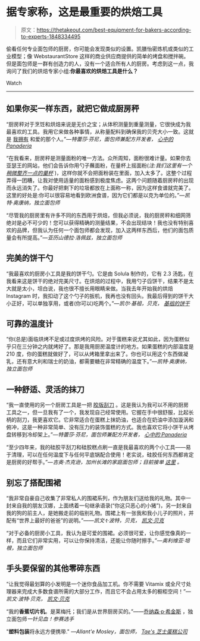 # 据专家称，这是最重要的烘焙工具

> 原文：<https://thetakeout.com/best-equipment-for-bakers-according-to-experts-1848334495>

偷看任何专业面包师的厨房，你可能会发现类似的设置。凯膳怡密炼机或类似的工业模型；像 WebstaurantStore 这样的商业供应商提供的简单的烤盘和搅拌碗。但是面包师是一群有创造力的人，没有一个适合所有人的厨房。考虑到这一点，我询问了我们的烘焙专家小组:**你最喜欢的烘焙工具是什么？**

Watch

* * *

## 如果你买一样东西，就把它做成厨房秤

“厨房秤对于烹饪和烘焙来说是无价之宝；从体积测量到重量测量，它很快成为我最喜欢的工具。我用它来做各种事情，从称量配料到确保我的贝壳大小一致。这就是 [我拥有](https://escali.com/primo-digital-scale?gclid=CjwKCAiAl-6PBhBCEiwAc2GOVKrfPvIGycZgyhar0q6wSHcqxQLxoHibKai-B21nsdzj_IO1YoKHUhoCSfQQAvD_BwE) 和爱的那个人。”*—特蕾莎·芬尼，面包师兼配方开发者，* [*心中的 Panaderia*](https://www.teresamadethis.com/)

“在我看来，厨房秤是测量面粉的唯一方法。众所周知，面粉很难计量。如果你去亚瑟王的网站，他们会告诉你用勺子蘸面粉，在量杯上摇面粉(*注:我们这里有一个* [*稍微整齐一点的量杯*](https://thetakeout.com/how-to-measure-flour-aerate-fluff-don-t-scoop-1846713887) )，这样你就不会把面粉装在里面，加入太多了。这整个过程弄得一团糟，让我对使用适量的面粉感到极度焦虑。这两个问题随着厨房秤的出现而永远消失了。你最好把剩下的垃圾都放在上面称一称，因为这样食谱就完美了。这里的好处是:你可以很容易地看到欧洲食谱，因为它们都是以克为单位的。”*—凯特·奥康纳，独立面包师*

“尽管我的厨房里有许多不同的东西用于烘焙，但我必须说，我的厨房秤和细网筛绝对是必不可少的！您可以获得精确的测量结果，不会出现结块！我也没有特别喜欢的品牌，但我认为任何一个面包师都会发现，加入这两样东西后，他们的面包质量会有所提高。”*—亚历山德拉·洛佩兹，独立面包师*

## 完美的饼干勺

“我最喜欢的厨房小工具是我的饼干勺。它是由 Solula 制作的，它有 2.3 汤匙，在我看来这是饼干的绝对完美尺寸。在烘焙的过程中，我用勺子舀饼干，结果不是太大就是太小，坦白说，我也很不擅长用眼睛来做。当我去年开始我的烘焙 Instagram 时，我扣动了这个勺子的扳机，我再也没有回头。我最后得到的饼干大小正好，可以单独享用，或者(你可以)吃两个。”*—凯尔·基祖，贝克，* [*基祖的饼干*](https://www.instagram.com/kizuscookies/)

## 可靠的温度计

“你(总是)面临烘烤不足或过度烘烤的风险。对于蛋糕来说尤其如此，因为蛋糕似乎只在三分钟之内就烤好了。那是我用厨房温度计的地方。如果蛋糕的内部温度是 210 度，你的蛋糕就做好了，可以从烤箱里拿出来了。你也可以用这个东西做凝乳，还有意大利和瑞士的奶油，都需要糖在非常精确的温度下。”*—凯特·奥康纳，独立面包师*

## 一种舒适、灵活的抹刀

“我一直使用的另一个厨房工具是一把 [胶版刮刀](https://www.webstaurantstore.com/ateco-1385-small-size-tapered-offset-baking-icing-spatula-with-4-blade-august-thomsen/1441385.html?utm_source=google&utm_medium=cpc&utm_campaign=GoogleShopping&gclid=CjwKCAiAl-6PBhBCEiwAc2GOVFHMANEIuVFNrZ-lOmaqnpY5hpZfB5fzXTTV_tU7FBXPtVCgKDwFIBoCvAIQAvD_BwE) 。这是我认为我可以不用的厨房工具之一，但一旦我有了一个，我发现自己经常使用。它握在手中很舒服，比起长柄的刮刀，我更喜欢它。它非常适合在蛋糕上抹奶油，也适合在奶油中添加漩涡和俯冲，这是一种非常简单、没有压力的装饰蛋糕的方式。我也喜欢它将小饼干从烤盘转移到冷却架上。”*—特蕾莎·芬尼，面包师兼配方开发者，* [*心中的 Panaderia*](https://www.teresamadethis.com/)

“至少四年来，我的硅胶平刮刀和硅胶糕点刷一直是我最喜欢的两个小工具——易于清理，可以在任何温度下与任何平底锅配合使用！老实说，硅胶任何东西都肯定是厨房的好帮手。”*—吉奥·杰克逊，加州长滩的家庭面包师；目前接单* [*这里*](https://www.instagram.com/giotheebaker/) *。*

## **别忘了搭配围裙**

“我非常自豪自己收集了非常私人的围裙系列，作为朋友们送给我的礼物。其中一封来自我的朋友汉娜，上面绣着一句继承语录(“你这只恶心的小猪”)，另一封来自我的狗的前主人，是她搬走前的临别礼物。围裙上有一张我和我小儿子的照片，并配有“世界上最好的爸爸”的说明。”——*凯文·t·波特，贝克，* [*凯文·贝克*](https://www.kevinbakinshop.com/)

“对于必备的厨房小工具，我认为是可爱的围裙。必须很可爱，让你感觉像真的一样，而且它们非常实用，可以让你保持清洁，还能让你随时擦手。”*—奥利维亚·培根，独立面包师*

## 手头要保留的其他零碎东西

“让我觉得最划算的小发明是一个迷你食品加工机。你不需要 Vitamix 或全尺寸处理器来完成大多数食谱所需的大部分工作，而且它不会占用太多的橱柜空间！”*—凯文·波特·贝克，* [*凯文·贝克*](https://www.kevinbakinshop.com/)

“我的**香蕉切片机**。是莱梅托；我们是从世界厨房买的。”——[乔纳森·p·希金斯](https://www.doctorjonpaul.com/) ，独立面包师*一针见血！参赛选手*

"**塑料包装**将永远方便携带." *—Allant'e Mosley，面包师，* [*Tae's 芝士蛋糕公司*](https://www.instagram.com/taescheesecakeco/)